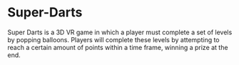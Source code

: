 # Super-Darts
Super Darts is a 3D VR game in which a player must complete a set of levels by popping balloons. Players will complete these levels by attempting to reach a certain amount of points within a time frame, winning a prize at the end.
